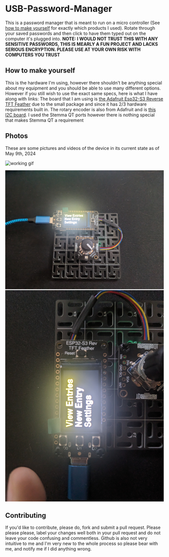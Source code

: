# USB-Password-Manager
This is a password manager that is meant to run on a micro controller (See [how to make yourself](#How-to-make-yourself) for exactly which products I used). Rotate through your saved passwords and then click to have them typed out on the computer it's plugged into. **NOTE: I WOULD NOT TRUST THIS WITH ANY SENSITIVE PASSWORDS, THIS IS MEARLY A FUN PROJECT AND LACKS SERIOUS ENCRYPTION. PLEASE USE AT YOUR OWN RISK WITH COMPUTERS YOU TRUST**

## How to make yourself
This is the hardware I'm using, however there shouldn't be anything special about my equipment and you should be able to use many different options. However if you still wish to use the exact same specs, here is what I have along with links:
The board that I am using is [the Adafruit Esp32-S3 Reverse TFT Feather](https://www.adafruit.com/product/5691) due to the small package and since it has 2/3 hardware requirements built in.
The rotary encoder is also from Adafruit and is [this I2C board](https://www.adafruit.com/product/4991).
I used the Stemma QT ports however there is nothing special that makes Stemma QT a requirement

## Photos
These are some pictures and videos of the device in its current state as of May 9th, 2024

![working gif](photos/PXL_20240509_141157933.gif)

![full](photos/PXL_20240509_141127445.jpg)
![display](photos/PXL_20240509_141147412.jpg)

## Contributing
If you'd like to contribute, please do, fork and submit a pull request. Please please please, label your changes well both in your pull request and do not leave your code confusing and commentless. Github is also not very intuitive to me and I'm very new to the whole process so please bear with me, and notify me if I did anything wrong.
